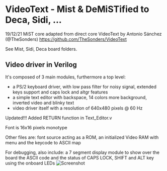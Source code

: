 # VideoText - Mist & DeMiSTified to Deca, Sidi, ...

19/12/21 MiST core adapted from direct core VideoText by Antonio Sánchez (@TheSonders) https://github.com/TheSonders/VideoText

See Mist, Sidi, Deca board folders.

## Video driver in Verilog

It's composed of 3 main modules, furthermore a top level:
- a PS/2 keyboard driver, with low pass filter for noisy signal, extended keys support and caps lock and altgr features
- a simple text editor with backspace, 14 colors more background, inverted video and blinky text
- video driver itself with a resolution of 640x480 pixels @ 60 Hz

Updated!!! Added RETURN function in Text_Editor.v

Font is 16x16 pixels monotype

Other files are: font source acting as a ROM, an initialized Video RAM with menu and the keycode to ASCII map

For debugging, also include: a 7 segment display module to show over the board the ASCII code and the status of CAPS LOCK, SHIFT and ALT key using the onboard LEDs
![Screenshot](Screenshot.png)
